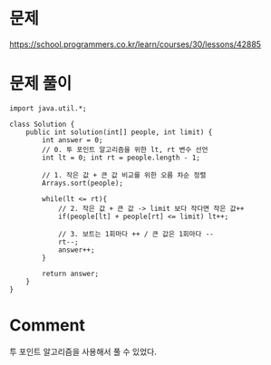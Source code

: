 # 문제

https://school.programmers.co.kr/learn/courses/30/lessons/42885

# 문제 풀이

```
import java.util.*;

class Solution {
    public int solution(int[] people, int limit) {
        int answer = 0;
        // 0. 투 포인트 알고리즘을 위한 lt, rt 변수 선언
        int lt = 0; int rt = people.length - 1;
        
        // 1. 작은 값 + 큰 값 비교를 위한 오름 차순 정렬
        Arrays.sort(people);
        
        while(lt <= rt){
            // 2. 작은 값 + 큰 값 -> limit 보다 작다면 작은 값++
            if(people[lt] + people[rt] <= limit) lt++;
            
            // 3. 보트는 1회마다 ++ / 큰 값은 1회마다 --
            rt--;
            answer++;
        }
       
        return answer;
    }
}
```

# Comment

투 포인트 알고리즘을 사용해서 풀 수 있었다.
